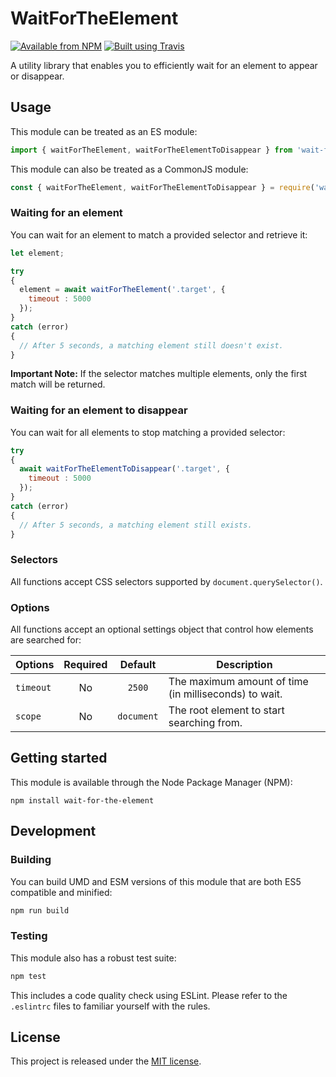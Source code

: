 # WaitForTheElement

[![Available from NPM](https://img.shields.io/npm/v/wait-for-the-element.svg?maxAge=900)](https://www.npmjs.com/package/wait-for-the-element)
[![Built using Travis](https://img.shields.io/travis/com/lsphillips/WaitForTheElement/master.svg?maxAge=900)](https://travis-ci.com/lsphillips/WaitForTheElement)

A utility library that enables you to efficiently wait for an element to appear or disappear.

## Usage

This module can be treated as an ES module:

``` js
import { waitForTheElement, waitForTheElementToDisappear } from 'wait-for-the-element';
```

This module can also be treated as a CommonJS module:

``` js
const { waitForTheElement, waitForTheElementToDisappear } = require('wait-for-the-element');
```

### Waiting for an element

You can wait for an element to match a provided selector and retrieve it:

``` js
let element;

try
{
  element = await waitForTheElement('.target', {
    timeout : 5000
  });
}
catch (error)
{
  // After 5 seconds, a matching element still doesn't exist.
}
```

**Important Note:** If the selector matches multiple elements, only the first match will be returned.

### Waiting for an element to disappear

You can wait for all elements to stop matching a provided selector:

``` js
try
{
  await waitForTheElementToDisappear('.target', {
    timeout : 5000
  });
}
catch (error)
{
  // After 5 seconds, a matching element still exists.
}
```

### Selectors

All functions accept CSS selectors supported by `document.querySelector()`.

### Options

All functions accept an optional settings object that control how elements are searched for:

| Options   | Required | Default    | Description                                           |
| --------- | :------: | :--------: | ----------------------------------------------------- |
| `timeout` | No       | `2500`     | The maximum amount of time (in milliseconds) to wait. |
| `scope`   | No       | `document` | The root element to start searching from.             |

## Getting started

This module is available through the Node Package Manager (NPM):

```
npm install wait-for-the-element
```

## Development

### Building

You can build UMD and ESM versions of this module that are both ES5 compatible and minified:

``` sh
npm run build
```

### Testing

This module also has a robust test suite:

``` sh
npm test
```

This includes a code quality check using ESLint. Please refer to the `.eslintrc` files to familiar yourself with the rules.

## License

This project is released under the [MIT license](LICENSE.txt).
